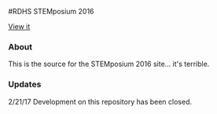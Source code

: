 #RDHS STEMposium 2016 

[View it](https://rdhs-stemposium.github.io/rdsp2016)

### About
This is the source for the STEMposium 2016 site... it's terrible.

### Updates
2/21/17 Development on this repository has been closed.
